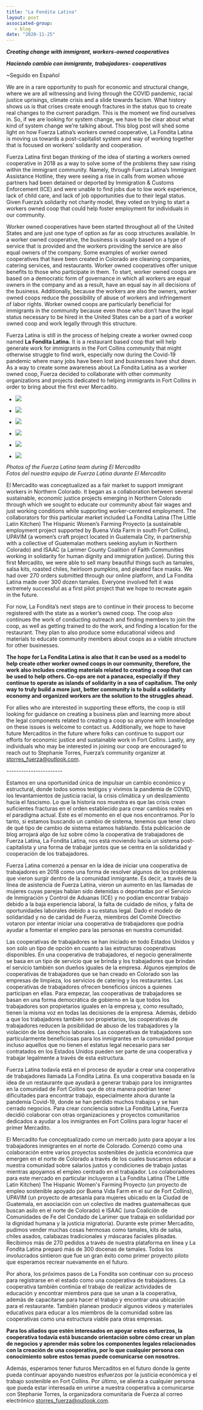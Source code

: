 ```yaml
---
title: "La Fondita Latina"
layout: post
associated-group:
   - blog
date: "2020-11-25"
---
```


**_Creating change with immigrant, workers-owned cooperatives_**

**_Haciendo cambio con inmigrante, trabajadores- cooperativas_**

~Seguido en Español  

We are in a rare opportunity to push for economic and structural change, where we are all witnessing and living through the COVID pandemic, racial justice uprisings, climate crisis and a slide towards facism. What history shows us is that crises create enough fractures in the status quo to create real changes to the current paradigm. This is the moment we find ourselves in. So, if we are looking for system change, we have to be clear about what kind of system change we’re talking about. This blog post will shed some light on how Fuerza Latina’s workers owned cooperative, La Fondita Latina is moving us towards a post-capitalist system and way of working together that is focused on workers’ solidarity and cooperation.   

Fuerza Latina first began thinking of the idea of starting a workers owned cooperative in 2018 as a way to solve some of the problems they saw rising within the immigrant community. Namely, through Fuerza Latina’s Immigrant Assistance Hotline, they were seeing a rise in calls from women whose partners had been detained or deported by Immigration & Customs Enforcement (ICE) and were unable to find jobs due to low work experience, lack of child care, and lack of job opportunities due to their legal status. Given Fuerza’s solidarity not charity model, they voted on trying to start a workers owned coop that could help foster employment for individuals in our community.  

Worker owned cooperatives have been started throughout all of the United States and are just one type of option as far as coop structures available. In a worker owned cooperative, the business is usually based on a type of service that is provided and the workers providing the service are also equal owners of the company. Some examples of worker owned cooperatives that have been created in Colorado are cleaning companies, catering services, and restaurants. Worker owned cooperatives offer unique benefits to those who participate in them. To start, worker owned coops are based on a democratic form of governance in which all workers are equal owners in the company and as a result, have an equal say in all decisions of the business. Additionally, because the workers are also the owners, worker owned coops reduce the possibility of abuse of workers and infringement of labor rights. Worker owned coops are particularly beneficial for immigrants in the community because even those who don’t have the legal status necessary to be hired in the United States can be a part of a worker owned coop and work legally through this structure.   

Fuerza Latina is still in the process of helping create a worker owned coop named **La Fondita Latina.** It is a restaurant based coop that will help generate work for immigrants in the Fort Collins community that might otherwise struggle to find work, especially now during the Covid-19 pandemic where many jobs have been lost and businesses have shut down. As a way to create some awareness about La Fondita Latina as a worker owned coop, Fuerza decided to collaborate with other community organizations and projects dedicated to helping immigrants in Fort Collins in order to bring about the first ever Mercadito. 

- ![](/media/coop-1-768x1024.jpg)
    
- ![](/media/coop-2-1024x768.jpg)
    
- ![](/media/coop-3-769x1024.jpg)
    
- ![](/media/coop-4-1024x768.jpg)
    
- ![](/media/coop-5-1024x768.jpg)
    
- ![](/media/coop-6.jpg)
    

_Photos of the Fuerza Latina team during El Mercadito  
Fotos del nuestra equipo de Fuerza Latina durante El Mercadito_

  
El Mercadito was conceptualized as a fair market to support immigrant workers in Northern Colorado. It began as a collaboration between several sustainable, economic justice projects emerging in Northern Colorado through which we sought to educate our community about fair wages and just working conditions while supporting worker-centered employment. The collaborators for this particular market included La Fondita Latina (The Little Latin Kitchen) The Hispanic Women’s Farming Proyecto (a sustainable employment project supported by Buena Vida Farm in south Fort Collins), UPAVIM (a women’s craft project located in Guatemala City, in partnership with a collective of Guatemalan mothers seeking asylum in Northern Colorado) and ISAAC (a Larimer County Coalition of Faith Communities working in solidarity for human dignity and immigration justice). During this first Mercadito, we were able to sell many beautiful things such as tamales, salsa kits, roasted chiles, heirloom pumpkins, and pleated face masks. We had over 270 orders submitted through our online platform, and La Fondita Latina made over 300 dozen tamales. Everyone involved felt it was extremely successful as a first pilot project that we hope to recreate again in the future.   

For now, La Fondita’s next steps are to continue in their process to become registered with the state as a worker’s owned coop. The coop also continues the work of conducting outreach and finding members to join the coop, as well as getting trained to do the work, and finding a location for the restaurant. They plan to also produce some educational videos and materials to educate community members about coops as a viable structure for other businesses.   

**The hope for La Fondita Latina is also that it can be used as a model to help create other worker owned coops in our community, therefore, the work also includes creating materials related to creating a coop that can be used to help others. Co-ops are not a panacea, especially if they continue to operate as islands of solidarity in a sea of capitalism. The only way to truly build a more just, better community is to build a solidarity economy and organized workers are the solution to the struggles ahead.**   

For allies who are interested in supporting these efforts, the coop is still looking for guidance on creating a business plan and learning more about the legal components related to creating a coop so anyone with knowledge on these issues is welcome to contact us. Additionally, we hope to have future Mercaditos in the future where folks can continue to support our efforts for economic justice and sustainable work in Fort Collins. Lastly, any individuals who may be interested in joining our coop are encouraged to reach out to Stephanie Torres, Fuerza’s community organizer at [storres\_fuerza@outlook.com](mailto:storres_fuerza@outlook.com).  

\-----------------------

Estamos en una oportunidad única de impulsar un cambio económico y estructural, donde todos somos testigos y vivimos la pandemia de COVID, los levantamientos de justicia racial, la crisis climática y un deslizamiento hacia el fascismo. Lo que la historia nos muestra es que las crisis crean suficientes fracturas en el orden establecido para crear cambios reales en el paradigma actual. Este es el momento en el que nos encontramos. Por lo tanto, si estamos buscando un cambio de sistema, tenemos que tener claro de qué tipo de cambio de sistema estamos hablando. Esta publicación de blog arrojará algo de luz sobre cómo la cooperativa de trabajadores de Fuerza Latina, La Fondita Latina, nos está moviendo hacia un sistema post-capitalista y una forma de trabajar juntos que se centra en la solidaridad y cooperación de los trabajadores.  

Fuerza Latina comenzó a pensar en la idea de iniciar una cooperativa de trabajadores en 2018 como una forma de resolver algunos de los problemas que vieron surgir dentro de la comunidad inmigrante. Es decir, a través de la línea de asistencia de Fuerza Latina, vieron un aumento en las llamadas de mujeres cuyas parejas habían sido detenidas o deportadas por el Servicio de Inmigración y Control de Aduanas (ICE) y no podían encontrar trabajo debido a la baja experiencia laboral, la falta de cuidado de niños, y falta de oportunidades laborales debido a su estatus legal. Dado el modelo de solidaridad y no de caridad de Fuerza, miembros del Comité Directivo votaron por intentar iniciar una cooperativa de trabajadores que podría ayudar a fomentar el empleo para las personas en nuestra comunidad.  

Las cooperativas de trabajadores se han iniciado en todo Estados Unidos y son solo un tipo de opción en cuanto a las estructuras cooperativas disponibles. En una cooperativa de trabajadores, el negocio generalmente se basa en un tipo de servicio que se brinda y los trabajadores que brindan el servicio también son dueños iguales de la empresa. Algunos ejemplos de cooperativas de trabajadores que se han creado en Colorado son las empresas de limpieza, los servicios de catering y los restaurantes. Las cooperativas de trabajadores ofrecen beneficios únicos a quienes participan en ellas. Para empezar, las cooperativas de trabajadores se basan en una forma democrática de gobierno en la que todos los trabajadores son propietarios iguales en la empresa y, como resultado, tienen la misma voz en todas las decisiones de la empresa. Además, debido a que los trabajadores también son propietarios, las cooperativas de trabajadores reducen la posibilidad de abuso de los trabajadores y la violación de los derechos laborales. Las cooperativas de trabajadores son particularmente beneficiosas para los inmigrantes en la comunidad porque incluso aquellos que no tienen el estatus legal necesario para ser contratados en los Estados Unidos pueden ser parte de una cooperativa y trabajar legalmente a través de esta estructura.  

Fuerza Latina todavía está en el proceso de ayudar a crear una cooperativa de trabajadores llamada La Fondita Latina. Es una cooperativa basada en la idea de un restaurante que ayudará a generar trabajo para los inmigrantes en la comunidad de Fort Collins que de otra manera podrían tener dificultades para encontrar trabajo, especialmente ahora durante la pandemia Covid-19, donde se han perdido muchos trabajos y se han cerrado negocios. Para crear conciencia sobre La Fondita Latina, Fuerza decidió colaborar con otras organizaciones y proyectos comunitarios dedicados a ayudar a los inmigrantes en Fort Collins para lograr hacer el primer Mercadito.  

El Mercadito fue conceptualizado como un mercado justo para apoyar a los trabajadores inmigrantes en el norte de Colorado. Comenzó como una colaboración entre varios proyectos sostenibles de justicia económica que emergen en el norte de Colorado a través de los cuales buscamos educar a nuestra comunidad sobre salarios justos y condiciones de trabajo justas mientras apoyamos el empleo centrado en el trabajador. Los colaboradores para este mercado en particular incluyeron a La Fondita Latina (The Little Latin Kitchen) The Hispanic Women's Farming Proyecto (un proyecto de empleo sostenible apoyado por Buena Vida Farm en el sur de Fort Collins), UPAVIM (un proyecto de artesanía para mujeres ubicado en la Ciudad de Guatemala, en asociación con un colectivo de madres guatemaltecas que buscan asilo en el norte de Colorado) e ISAAC (una Coalición de Comunidades de Fe del Condado de Larimer que trabaja en solidaridad por la dignidad humana y la justicia migratoria). Durante este primer Mercadito, pudimos vender muchas cosas hermosas como tamales, kits de salsa, chiles asados, calabazas tradicionales y máscaras faciales plisadas. Recibimos más de 270 pedidos a través de nuestra plataforma en línea y La Fondita Latina preparó más de 300 docenas de tamales. Todos los involucrados sintieron que fue un gran éxito como primer proyecto piloto que esperamos recrear nuevamente en el futuro.  

Por ahora, los próximos pasos de La Fondita son continuar con su proceso para registrarse en el estado como una cooperativa de trabajadores. La cooperativa también continúa el trabajo de realizar actividades de educación y encontrar miembros para que se unan a la cooperativa, además de capacitarse para hacer el trabajo y encontrar una ubicación para el restaurante. También planean producir algunos videos y materiales educativos para educar a los miembros de la comunidad sobre las cooperativas como una estructura viable para otras empresas.  

**Para los aliados que estén interesados ​​en apoyar estos esfuerzos, la cooperativa todavía está buscando orientación sobre cómo crear un plan de negocios y aprender más sobre los componentes legales relacionados con la creación de una cooperativa, por lo que cualquier persona con conocimiento sobre estos temas puede comunicarse con nosotros.**

Además, esperamos tener futuros Mercaditos en el futuro donde la gente pueda continuar apoyando nuestros esfuerzos por la justicia económica y el trabajo sostenible en Fort Collins. Por último, se alienta a cualquier persona que pueda estar interesada en unirse a nuestra cooperativa a comunicarse con Stephanie Torres, la organizadora comunitaria de Fuerza al correo electrónico [storres\_fuerza@outlook.com](mailto:storres_fuerza@outlook.com).
